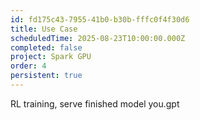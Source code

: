 ```yaml
---
id: fd175c43-7955-41b0-b30b-fffc0f4f30d6
title: Use Case
scheduledTime: 2025-08-23T10:00:00.000Z
completed: false
project: Spark GPU
order: 4
persistent: true
---
```


RL training, serve finished model
you.gpt